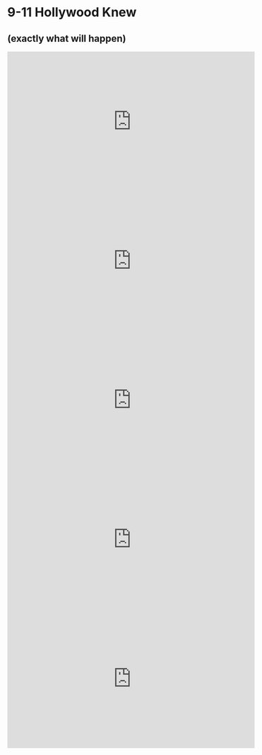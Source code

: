 # 9-11 Hollywood Knew 
## (exactly what will happen)

<iframe width="560" height="315" src="https://www.youtube.com/embed/h5FrGFFvUC8" frameborder="0" allow="accelerometer; autoplay; encrypted-media; gyroscope; picture-in-picture" allowfullscreen></iframe>

<iframe width="560" height="315" src="https://www.youtube.com/embed/hUVIGmrsTio" frameborder="0" allow="accelerometer; autoplay; encrypted-media; gyroscope; picture-in-picture" allowfullscreen></iframe>

<iframe width="560" height="315" src="https://www.youtube.com/embed/UrQEyMcvNFY" frameborder="0" allow="accelerometer; autoplay; encrypted-media; gyroscope; picture-in-picture" allowfullscreen></iframe>

<iframe width="560" height="315" src="https://www.youtube.com/embed/PqfzHedH7Lo" frameborder="0" allow="accelerometer; autoplay; encrypted-media; gyroscope; picture-in-picture" allowfullscreen></iframe>

<iframe width="560" height="315" src="https://www.youtube.com/embed/lUcADp31lO4" frameborder="0" allow="accelerometer; autoplay; encrypted-media; gyroscope; picture-in-picture" allowfullscreen></iframe>
